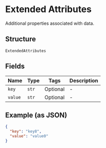 
# Extended Attributes

Additional properties associated with data.

## Structure

`ExtendedAttributes`

## Fields

| Name | Type | Tags | Description |
|  --- | --- | --- | --- |
| `key` | `str` | Optional | - |
| `value` | `str` | Optional | - |

## Example (as JSON)

```json
{
  "key": "key8",
  "value": "value0"
}
```

